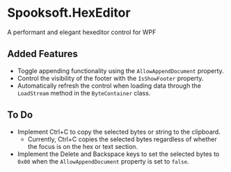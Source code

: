 # Spooksoft.HexEditor

A performant and elegant hexeditor control for WPF

## Added Features
- Toggle appending functionality using the `AllowAppendDocument` property.
- Control the visibility of the footer with the `IsShowFooter` property.
- Automatically refresh the control when loading data through the `LoadStream` method in the `ByteContainer` class.

## To Do
- Implement Ctrl+C to copy the selected bytes or string to the clipboard.
  - Currently, Ctrl+C copies the selected bytes regardless of whether the focus is on the hex or text section.
- Implement the Delete and Backspace keys to set the selected bytes to `0x00` when the `AllowAppendDocument` property is set to `false`.